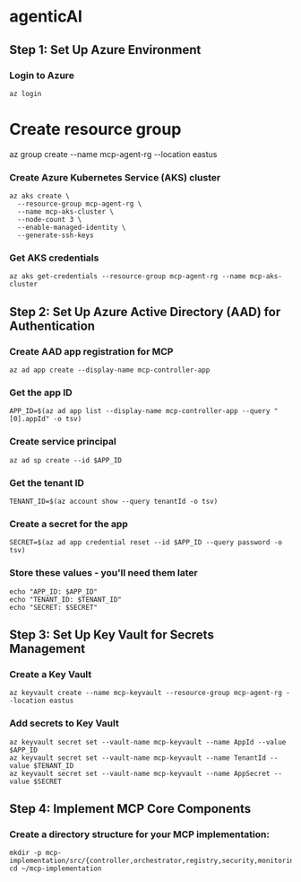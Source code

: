 # agenticAI

## Step 1: Set Up Azure Environment
### Login to Azure
`az login`

# Create resource group
az group create --name mcp-agent-rg --location eastus

### Create Azure Kubernetes Service (AKS) cluster
```
az aks create \
  --resource-group mcp-agent-rg \
  --name mcp-aks-cluster \
  --node-count 3 \
  --enable-managed-identity \
  --generate-ssh-keys
```

### Get AKS credentials
`az aks get-credentials --resource-group mcp-agent-rg --name mcp-aks-cluster`

## Step 2: Set Up Azure Active Directory (AAD) for Authentication
### Create AAD app registration for MCP
`az ad app create --display-name mcp-controller-app`

### Get the app ID
`APP_ID=$(az ad app list --display-name mcp-controller-app --query "[0].appId" -o tsv)`

### Create service principal
`az ad sp create --id $APP_ID`

### Get the tenant ID
`TENANT_ID=$(az account show --query tenantId -o tsv)`

### Create a secret for the app
`SECRET=$(az ad app credential reset --id $APP_ID --query password -o tsv)`

### Store these values - you'll need them later
```
echo "APP_ID: $APP_ID"
echo "TENANT_ID: $TENANT_ID"
echo "SECRET: $SECRET"
```

## Step 3: Set Up Key Vault for Secrets Management
###  Create a Key Vault
`az keyvault create --name mcp-keyvault --resource-group mcp-agent-rg --location eastus`

###  Add secrets to Key Vault
```
az keyvault secret set --vault-name mcp-keyvault --name AppId --value $APP_ID
az keyvault secret set --vault-name mcp-keyvault --name TenantId --value $TENANT_ID
az keyvault secret set --vault-name mcp-keyvault --name AppSecret --value $SECRET
```

## Step 4: Implement MCP Core Components
### Create a directory structure for your MCP implementation:
```
mkdir -p mcp-implementation/src/{controller,orchestrator,registry,security,monitoring}
cd ~/mcp-implementation
```